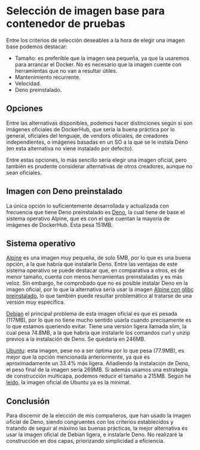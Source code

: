 # Selección de imagen base para contenedor de pruebas

Entre los criterios de selección deseables a la
hora de elegir una imagen base podemos destacar:
- Tamaño: es preferible que la imagen sea pequeña,
ya que la usaremos para arrancar el Docker. No es
necesario que la imagen cuente con herramientas
que no van a resultar útiles.
- Mantenimiento recurrente.
- Velocidad.
- Deno preinstalado.

## Opciones

Entre las alternativas disponibles, podemos hacer
distinciones según si son imágenes oficiales de
DockerHub, que sería la buena práctica por lo
general, oficiales del lenguaje, de vendors oficiales,
de creadores independientes, o imágenes basadas en
un SO a la que se le instala Deno (en esta alternativa
no viene instalado por defecto).

Entre estas opciones, lo más sencillo sería elegir
una imagen oficial, pero también es prudente considerar
alternativas de otros creadores, aunque no sean oficiales.

## Imagen con Deno preinstalado

La única opción lo suficientemente desarrollada y
actualizada con frecuencia que tiene Deno preinstalado
es [Deno](https://hub.docker.com/r/denoland/deno), la cual tiene de base
el sistema operativo Alpine, que es con el que cuentan
la mayoría de imágenes de DockerHub. Esta pesa 151MB.

## Sistema operativo

[Alpine](https://hub.docker.com/_/alpine) es una imagen muy pequeña, de
solo 5MB, por lo que es una buena opción, a la
que habría que instalarle Deno. Entre las ventajas
de este sistema operativo se puede destacar
que, en comparativa a otros, es de menor tamaño,
cuenta con menos herramientas preinstaladas y es 
más veloz. Sin embargo, he comprobado que no es
posible instalar Deno en la imagen oficial, por
lo que la alternativa sería usar la imagen
[Alpine con glibc preinstalado](https://hub.docker.com/r/frolvlad/alpine-glibc), lo que también puede resultar problemático al
tratarse de una versión muy específica.

[Debian](https://hub.docker.com/_/debian) el principal problema
de esta imagen oficial es que es pesada (117MB),
por lo que no tiene mucho sentido usarla cuando 
precisamente es lo que estamos queriendo evitar.
Tiene una versión ligera llamada slim, la cual
pesa 74.8MB, a la que habría que instalarle los
comandos curl y unzip previos a la instalación
de Deno. Se quedaría en 246MB.

[Ubuntu](https://hub.docker.com/_/ubuntu): esta imagen,
pese no a ser óptima por lo que pesa (77.9MB),
es mejor que la opción mencionada anteriormente,
ya que es aproximadamente un 33.4% más ligera.
Añadiendo la instalación de Deno, el peso final
de la imagen sería 269MB.
Si además usamos una estrategia de construcción
multicapa, podemos reducir el tamaño a 215MB.
Según he [leído](https://canonical.com/blog/minimal-ubuntu-released), la imagen oficial de Ubuntu ya
es la minimal.

## Conclusión

Para discernir de la elección de mis compañeros,
que han usado la imagen oficial de Deno, siendo
congruentes con los criterios establecidos y 
tratando de seguir al máximo las buenas prácticas,
la mejor alternativa es usar la imagen oficial de
Debian ligera, e instalarle Deno.
No realizaré la construcción en dos capas, 
priorizando simplicidad a eficiencia.